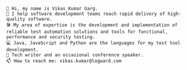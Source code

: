 
    👋 Hi, my name is Vikas Kumar Garg.
    🚀 I help software development teams reach rapid delivery of high-quality software.
    🛠 My area of expertise is the development and implementation of reliable test automation solutions and tools for functional, performance and security testing.
    💻 Java, JavaScript and Python are the languages for my test tool development.
    📝 Tech writer and an occasional conference speaker.
    📫 How to reach me: vikas.kumar@logward.com



<!---
vikas-kumar-garg/vikas-kumar-garg is a ✨ special ✨ repository because its `README.md` (this file) appears on your GitHub profile.
You can click the Preview link to take a look at your changes.
--->
